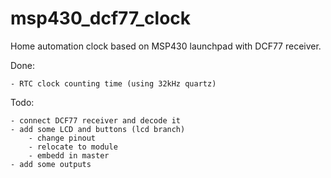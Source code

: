 msp430_dcf77_clock
==================

Home automation clock based on MSP430 launchpad with DCF77 receiver.

Done:

    - RTC clock counting time (using 32kHz quartz)

Todo:

    - connect DCF77 receiver and decode it
    - add some LCD and buttons (lcd branch)
        - change pinout
        - relocate to module
        - embedd in master
    - add some outputs
